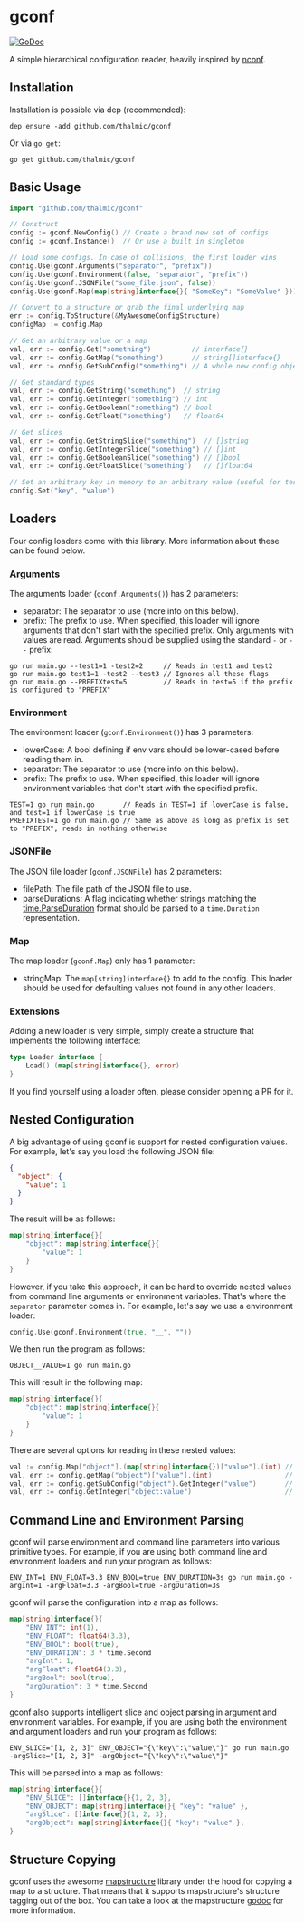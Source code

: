 # gconf

[![GoDoc](https://godoc.org/github.com/thalmic/gconf?status.svg)](https://godoc.org/github.com/thalmic/gconf)

A simple hierarchical configuration reader, heavily inspired by [nconf](https://github.com/indexzero/nconf).

## Installation
Installation is possible via dep (recommended):
```
dep ensure -add github.com/thalmic/gconf
```

Or via `go get`:
```
go get github.com/thalmic/gconf
```

## Basic Usage
```go
import "github.com/thalmic/gconf"

// Construct
config := gconf.NewConfig() // Create a brand new set of configs
config := gconf.Instance()  // Or use a built in singleton

// Load some configs. In case of collisions, the first loader wins
config.Use(gconf.Arguments("separator", "prefix"))                      // From command line arguments
config.Use(gconf.Environment(false, "separator", "prefix"))             // From environment variables
config.Use(gconf.JSONFile("some_file.json", false))                     // From a JSON file
config.Use(gconf.Map(map[string]interface{}{ "SomeKey": "SomeValue" })) // From an arbitrary map

// Convert to a structure or grab the final underlying map
err := config.ToStructure(&MyAwesomeConfigStructure)
configMap := config.Map

// Get an arbitrary value or a map
val, err := config.Get("something")          // interface{}
val, err := config.GetMap("something")       // string[]interface{}
val, err := config.GetSubConfig("something") // A whole new config object containing the sub-map

// Get standard types
val, err := config.GetString("something")  // string
val, err := config.GetInteger("something") // int
val, err := config.GetBoolean("something") // bool
val, err := config.GetFloat("something")   // float64

// Get slices
val, err := config.GetStringSlice("something")  // []string
val, err := config.GetIntegerSlice("something") // []int
val, err := config.GetBooleanSlice("something") // []bool
val, err := config.GetFloatSlice("something")   // []float64

// Set an arbitrary key in memory to an arbitrary value (useful for testing)
config.Set("key", "value")
```

## Loaders
Four config loaders come with this library. More information about these can be found below.

### Arguments
The arguments loader (`gconf.Arguments()`) has 2 parameters:
* separator: The separator to use (more info on this below).
* prefix: The prefix to use. When specified, this loader will ignore arguments that don't start with the specified prefix.
Only arguments with values are read. Arguments should be supplied using the standard `-` or `--` prefix:
```
go run main.go --test1=1 -test2=2     // Reads in test1 and test2
go run main.go test1=1 -test2 --test3 // Ignores all these flags
go run main.go --PREFIXtest=5         // Reads in test=5 if the prefix is configured to "PREFIX"
```

### Environment
The environment loader (`gconf.Environment()`) has 3 parameters:
* lowerCase: A bool defining if env vars should be lower-cased before reading them in.
* separator: The separator to use (more info on this below).
* prefix: The prefix to use. When specified, this loader will ignore environment variables that don't start with the specified prefix.
```
TEST=1 go run main.go       // Reads in TEST=1 if lowerCase is false, and test=1 if lowerCase is true
PREFIXTEST=1 go run main.go // Same as above as long as prefix is set to "PREFIX", reads in nothing otherwise
```

### JSONFile
The JSON file loader (`gconf.JSONFile`) has 2 parameters:
* filePath: The file path of the JSON file to use.
* parseDurations: A flag indicating whether strings matching the [time.ParseDuration](https://golang.org/pkg/time/#ParseDuration) format should be parsed to a `time.Duration` representation.

### Map
The map loader (`gconf.Map`) only has 1 parameter:
* stringMap: The `map[string]interface{}` to add to the config.
This loader should be used for defaulting values not found in any other loaders.

### Extensions
Adding a new loader is very simple, simply create a structure that implements the following interface:
```go
type Loader interface {
	Load() (map[string]interface{}, error)
}
```
If you find yourself using a loader often, please consider opening a PR for it.

## Nested Configuration
A big advantage of using gconf is support for nested configuration values. For example, let's say you load the following
JSON file:
```json
{
  "object": {
    "value": 1
  }
}
```

The result will be as follows:
```go
map[string]interface{}{
	"object": map[string]interface{}{
		"value": 1
	}
}
```

However, if you take this approach, it can be hard to override nested values from command line arguments or environment
variables. That's where the `separator` parameter comes in. For example, let's say we use a environment loader:
```go
config.Use(gconf.Environment(true, "__", ""))
```

We then run the program as follows:
```
OBJECT__VALUE=1 go run main.go
```

This will result in the following map:
```go
map[string]interface{}{
	"object": map[string]interface{}{
		"value": 1
	}
}
```

There are several options for reading in these nested values:
```go
val := config.Map["object"].(map[string]interface{})["value"].(int) // The standard way to get from a nested map :(
val, err := config.getMap("object")["value"].(int)                  // A little bit simpler, but still not ideal
val, err := config.getSubConfig("object").GetInteger("value")       // No more casts :)
val, err := config.GetInteger("object:value")                       // Simple and intuitive :D
```

## Command Line and Environment Parsing
gconf will parse environment and command line parameters into various primitive types. For example, if you are using both
command line and environment loaders and run your program as follows:
```
ENV_INT=1 ENV_FLOAT=3.3 ENV_BOOL=true ENV_DURATION=3s go run main.go -argInt=1 -argFloat=3.3 -argBool=true -argDuration=3s
```

gconf will parse the configuration into a map as follows:
```go
map[string]interface{}{
	"ENV_INT": int(1),
	"ENV_FLOAT": float64(3.3),
	"ENV_BOOL": bool(true),
	"ENV_DURATION": 3 * time.Second
	"argInt": 1,
	"argFloat": float64(3.3),
	"argBool": bool(true),
	"argDuration": 3 * time.Second
}
```

gconf also supports intelligent slice and object parsing in argument and environment variables. For example, if you are
using both the environment and argument loaders and run your program as follows:
```
ENV_SLICE="[1, 2, 3]" ENV_OBJECT="{\"key\":\"value\"}" go run main.go -argSlice="[1, 2, 3]" -argObject="{\"key\":\"value\"}"
```

This will be parsed into a map as follows:
```go
map[string]interface{}{
	"ENV_SLICE": []interface{}{1, 2, 3},
	"ENV_OBJECT": map[string]interface{}{ "key": "value" },
	"argSlice": []interface{}{1, 2, 3},
	"argObject": map[string]interface{}{ "key": "value" },
}
```

## Structure Copying
gconf uses the awesome [mapstructure](https://github.com/mitchellh/mapstructure) library under the hood for copying a 
map to a structure. That means that it supports mapstructure's structure tagging out of the box. You can take a look at 
the mapstructure [godoc](https://godoc.org/github.com/mitchellh/mapstructure#Decode) for more information.
